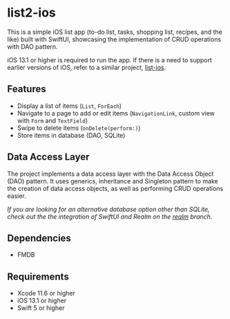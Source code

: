 # list2-ios
This is a simple iOS list app (to-do list, tasks, shopping list, recipes, and the like) built with SwiftUI,
showcasing the implementation of CRUD operations with DAO pattern.

iOS 13.1 or higher is required to run the app. If there is a need to support earlier versions of iOS, refer to a similar project, [list-ios](https://github.com/cyliong/list-ios).

## Features
- Display a list of items (`List`, `ForEach`)
- Navigate to a page to add or edit items (`NavigationLink`, custom view with `Form` and `TextField`)
- Swipe to delete items (`onDelete(perform:)`)
- Store items in database (DAO, SQLite)

## Data Access Layer
The project implements a data access layer with the Data Access Object (DAO) pattern. 
It uses generics, inheritance and Singleton pattern to make the creation of data access objects, as well as performing CRUD operations easier.

*If you are looking for an alternative database option other than SQLite, 
check out the the integration of SwiftUI and Realm 
on the [realm](https://github.com/cyliong/list2-ios/tree/realm) branch.*

## Dependencies
- FMDB

## Requirements
- Xcode 11.6 or higher
- iOS 13.1 or higher
- Swift 5 or higher
